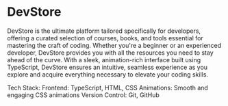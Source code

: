 # DevStore
DevStore is the ultimate platform tailored specifically for developers, offering a curated selection of courses, books, and tools essential for mastering the craft of coding. Whether you're a beginner or an experienced developer, DevStore provides you with all the resources you need to stay ahead of the curve. With a sleek, animation-rich interface built using TypeScript, DevStore ensures an intuitive, seamless experience as you explore and acquire everything necessary to elevate your coding skills.

Tech Stack:
Frontend: TypeScript, HTML, CSS
Animations: Smooth and engaging CSS animations
Version Control: Git, GitHub
